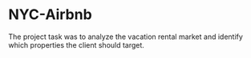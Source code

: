 # NYC-Airbnb
The project task was to analyze the vacation rental market and identify which properties the client should target. 

